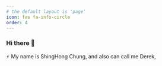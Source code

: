```yaml
---
# the default layout is 'page'
icon: fas fa-info-circle
order: 4
---
```


### Hi there 👋

⚡ My name is ShingHong Chung, and also can call me Derek,